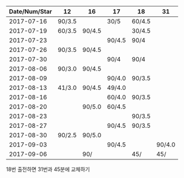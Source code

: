Date/Num/Star   | 12     | 16     | 17     | 18     | 31     
----------------|--------|--------|--------|--------|--------
2017-07-16      | 90/3.5 |        | 30/5   | 60/4.5 |        
2017-07-19      | 60/3.5 | 90/4.5 |        | 30/4.5 |        
2017-07-23      |        |        | 90/4.5 | 90/4   |        
2017-07-26      | 90/3.5 | 90/4.5 |        |        |        
2017-07-30      |        |        | 90/4   | 90/4   |        
2017-08-06      | 90/3.0 | 90/4.5 |        |        |        
2017-08-09      |        |        | 90/4.0 | 90/3.5 |        
2017-08-13      | 41/3.0 | 90/4.5 | 49/4.0 |        |        
2017-08-16      |        |        | 60/4.0 | 90/3.5 | 
2017-08-20      |        | 90/5.0 | 60/4.5 |        | 
2017-08-23      |        |        |        | 90/3.5 | 
2017-08-27      |        |        | 90/4.5 | 90/3.5 |       
2017-08-30      | 90/2.5 | 90/5.0 |        |        |       
2017-09-03      |        |        | 90/4.5 |        | 90/4.0
2017-09-06      |        | 90/    |        | 45/    | 45/   

18번 출전하면 31번과 45분에 교체하기
